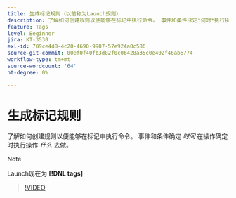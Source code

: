 ```yaml
---
title: 生成标记规则（以前称为Launch规则）
description: 了解如何创建规则以便能够在标记中执行命令。 事件和条件决定*何时*执行操作，而操作决定*何时*执行。
feature: Tags
level: Beginner
jira: KT-3530
exl-id: 789ce4d8-4c20-4690-9907-57e924a0c586
source-git-commit: 00ef0f40fb3d82f0c06428a35c0e402f46ab6774
workflow-type: tm+mt
source-wordcount: '64'
ht-degree: 0%

---
```


# 生成标记规则

了解如何创建规则以便能够在标记中执行命令。 事件和条件确定 *时间* 在操作确定时执行操作 *什么* 去做。

>[!NOTE]
>
> Launch现在为 **[!DNL tags]**

>[!VIDEO](https://video.tv.adobe.com/v/28730/?learn=on)
